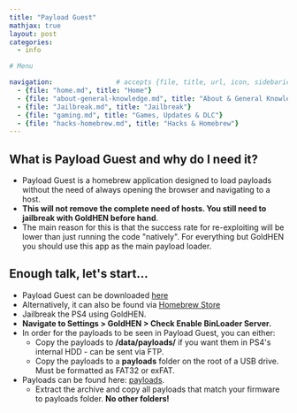 ```yaml
---
title: "Payload Guest"
mathjax: true
layout: post
categories:
  - info

# Menu

navigation:                # accepts {file, title, url, icon, sidebaricon}
  - {file: "home.md", title: "Home"}
  - {file: "about-general-knowledge.md", title: "About & General Knowledge"}
  - {file: "Jailbreak.md", title: "Jailbreak"}
  - {file: "gaming.md", title: "Games, Updates & DLC"}
  - {file: "hacks-homebrew.md", title: "Hacks & Homebrew"}
---
```


## What is Payload Guest and why do I need it?
 
 * Payload Guest is a homebrew application designed to load payloads without the need of always opening the browser and navigating to a host.
 * **This will not remove the complete need of hosts. You still need to jailbreak with GoldHEN before hand**.
 * The main reason for this is that the success rate for re-exploiting will be lower than just running the code "natively". For everything but GoldHEN you should use this app as the main payload loader.

## Enough talk, let's start...

 * Payload Guest can be downloaded <a href="https://github.com/Al-Azif/ps4-payload-guest"> here </a>
 * Alternatively, it can also be found via [Homebrew Store](hb-store.md)
 * Jailbreak the PS4 using GoldHEN.
 * **Navigate to Settings > GoldHEN > Check Enable BinLoader Server.**
 * In order for the payloads to be seen in Payload Guest, you can either:
    * Copy the payloads to **/data/payloads/** if you want them in PS4's internal HDD - can be sent via FTP.
    * Copy the payloads to a **payloads** folder on the root of a USB drive. Must be formatted as FAT32 or exFAT.
 * Payloads can be found here: [payloads](/backupfiles/payloads.zip).
    * Extract the archive and copy all payloads that match your firmware to payloads folder. **No other folders!**
